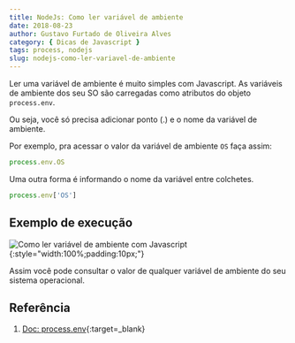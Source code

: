 ```yaml
---
title: NodeJs: Como ler variável de ambiente
date: 2018-08-23
author: Gustavo Furtado de Oliveira Alves
category: { Dicas de Javascript }
tags: process, nodejs
slug: nodejs-como-ler-variavel-de-ambiente
---
```


Ler uma variável de ambiente é muito simples com Javascript.
As variáveis de ambiente dos seu SO são carregadas como atributos do objeto `process.env`.

Ou seja, você só precisa adicionar ponto (.) e o nome da variável de ambiente.

Por exemplo, pra acessar o valor da variável de ambiente `OS` faça assim:

```javascript
process.env.OS
```

Uma outra forma é informando o nome da variável entre colchetes.

```javascript
process.env['OS']
```

## Exemplo de execução

![Como ler variável de ambiente com Javascript](/images/nodejs-como-ler-variavel-de-ambiente/ler-variavel-de-ambiente.gif){:style="width:100%;padding:10px;"}

Assim você pode consultar o valor de qualquer variável de ambiente do seu sistema operacional.

## Referência

1. [Doc: process.env](https://nodejs.org/dist/latest-v10.x/docs/api/process.html#process_process_env){:target=\_blank}
